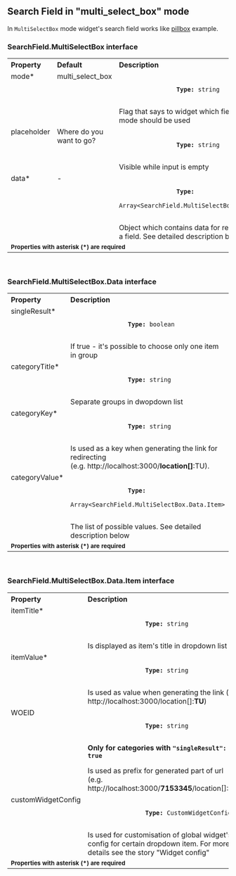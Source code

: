 ## Search Field in "multi_select_box" mode

<!-- STORY -->

In `MultiSelectBox` mode widget's search field works like [pillbox](https://select2.org/getting-started/basic-usage#multi-select-boxes-pillbox) example.

### SearchField.MultiSelectBox interface

<table>
    <tr>
        <th align="left">Property</th>
        <th align="left">Default</th>
        <th align="left">Description</th>
    </tr>
    <tr>
        <td valign="top">mode*</td>
        <td valign="top">multi_select_box</td>
        <td valign="top">
            <p><code>
                <strong>Type:</strong> string
            </code></p>
            Flag that says to widget which field's mode should be used
        </td>
    </tr>
    <tr>
        <td valign="top">placeholder</td>
        <td valign="top">Where do you want to go?</td>
        <td valign="top">
            <p><code>
                <strong>Type:</strong> string
            </code></p>
            Visible while input is empty
        </td>
    </tr>
    <tr>
        <td valign="top">data*</td>
        <td valign="top">-</td>
        <td valign="top">
            <p><code>
                <strong>Type:</strong>
                Array&lt;SearchField.MultiSelectBox.Data&gt;
            </code></p>
            Object which contains data for rendering a field. See detailed description below
        </td>
    </tr>
    <tr>
        <td colspan="3">
            <b><small>Properties with asterisk (*) are required</small></b>
        </td>
    </tr>
</table>
<br>

### SearchField.MultiSelectBox.Data interface

<table>
    <tr>
        <th align="left">Property</th>
        <th align="left">Description</th>
    </tr>
    <tr>
        <td valign="top">singleResult*</td>
        <td valign="top">
            <p><code>
                <strong>Type:</strong> boolean
            </code></p>
            If true - it's possible to choose only one item in group
        </td>
    </tr>
    <tr>
        <td valign="top">categoryTitle*</td>
        <td valign="top">
            <p><code>
                <strong>Type:</strong> string
            </code></p>
            Separate groups in dwopdown list
        </td>
    </tr>
    <tr>
        <td valign="top">categoryKey*</td>
        <td valign="top">
            <p><code>
                <strong>Type:</strong> string
            </code></p>
            Is used as a key when generating the link for redirecting
            <br>(e.g. http://localhost:3000/<b>location[]</b>:TU).
        </td>
    </tr>
    <tr>
        <td valign="top">categoryValue*</td>
        <td valign="top">
            <p><code>
                <strong>Type:</strong>
                Array&lt;SearchField.MultiSelectBox.Data.Item&gt;
            </code></p>
            The list of possible values. See detailed description below
        </td>
    </tr>
    <tr>
        <td colspan="2">
            <b><small>Properties with asterisk (*) are required</small></b>
        </td>
    </tr>
</table>
<br>

### SearchField.MultiSelectBox.Data.Item interface

<table>
    <tr>
        <th align="left">Property</th>
        <th align="left">Description</th>
    </tr>
    <tr>
        <td valign="top">itemTitle*</td>
        <td valign="top">
            <p><code>
                <strong>Type:</strong> string
            </code></p>
            Is displayed as item's title in dropdown list
        </td>
    </tr>
    <tr>
        <td valign="top">itemValue*</td>
        <td valign="top">
            <p><code>
                <strong>Type:</strong> string
            </code></p>
            Is used as value when generating the link (e.g. http://localhost:3000/location[]:<b>TU</b>)
        </td>
    </tr>
    <tr>
        <td valign="top">WOEID</td>
        <td valign="top">
            <p><code>
                <strong>Type:</strong> string
            </code></p>
            <p><strong>Only for categories with <code>"singleResult": true</strong></code></p>
            Is used as prefix for generated part of url
            <br>(e.g. http://localhost:3000/<b>7153345</b>/location[]:TU).
        </td>
    </tr>
    <tr>
        <td valign="top">customWidgetConfig</td>
        <td valign="top">
            <p><code>
                <strong>Type:</strong> СustomWidgetConfig
            </code></p>
            Is used for customisation of global widget's config for certain dropdown item. For more details see the story "Widget config" 
        </td>
    </tr>
    <tr>
        <td colspan="2">
            <b><small>Properties with asterisk (*) are required</small></b>
        </td>
    </tr>
</table>